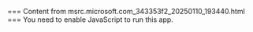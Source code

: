 === Content from msrc.microsoft.com_343353f2_20250110_193440.html ===
You need to enable JavaScript to run this app.
